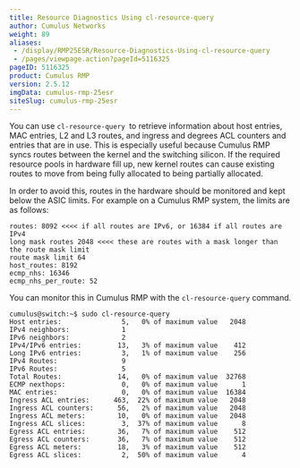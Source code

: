 ```yaml
---
title: Resource Diagnostics Using cl-resource-query
author: Cumulus Networks
weight: 89
aliases:
 - /display/RMP25ESR/Resource-Diagnostics-Using-cl-resource-query
 - /pages/viewpage.action?pageId=5116325
pageID: 5116325
product: Cumulus RMP
version: 2.5.12
imgData: cumulus-rmp-25esr
siteSlug: cumulus-rmp-25esr
---
```

You can use ` cl-resource-query  `to retrieve information about host
entries, MAC entries, L2 and L3 routes, and ingress and degrees ACL
counters and entries that are in use. This is especially useful because
Cumulus RMP syncs routes between the kernel and the switching silicon.
If the required resource pools in hardware fill up, new kernel routes
can cause existing routes to move from being fully allocated to being
partially allocated.

In order to avoid this, routes in the hardware should be monitored and
kept below the ASIC limits. For example on a Cumulus RMP system, the
limits are as follows:

    routes: 8092 <<<< if all routes are IPv6, or 16384 if all routes are IPv4
    long mask routes 2048 <<<< these are routes with a mask longer than the route mask limit
    route mask limit 64
    host_routes: 8192
    ecmp_nhs: 16346
    ecmp_nhs_per_route: 52

You can monitor this in Cumulus RMP with the `cl-resource-query`
command.

    cumulus@switch:~$ sudo cl-resource-query
    Host entries:               5,   0% of maximum value   2048
    IPv4 neighbors:             1
    IPv6 neighbors:             2
    IPv4/IPv6 entries:         13,   3% of maximum value    412
    Long IPv6 entries:          3,   1% of maximum value    256
    IPv4 Routes:                9
    IPv6 Routes:                5
    Total Routes:              14,   0% of maximum value  32768
    ECMP nexthops:              0,   0% of maximum value      1
    MAC entries:                0,   0% of maximum value  16384
    Ingress ACL entries:      463,  22% of maximum value   2048
    Ingress ACL counters:      56,   2% of maximum value   2048
    Ingress ACL meters:        10,   0% of maximum value   2048
    Ingress ACL slices:         3,  37% of maximum value      8
    Egress ACL entries:        36,   7% of maximum value    512
    Egress ACL counters:       36,   7% of maximum value    512
    Egress ACL meters:         18,   3% of maximum value    512
    Egress ACL slices:          2,  50% of maximum value      4

<article id="html-search-results" class="ht-content" style="display: none;">

</article>

<footer id="ht-footer">

</footer>
